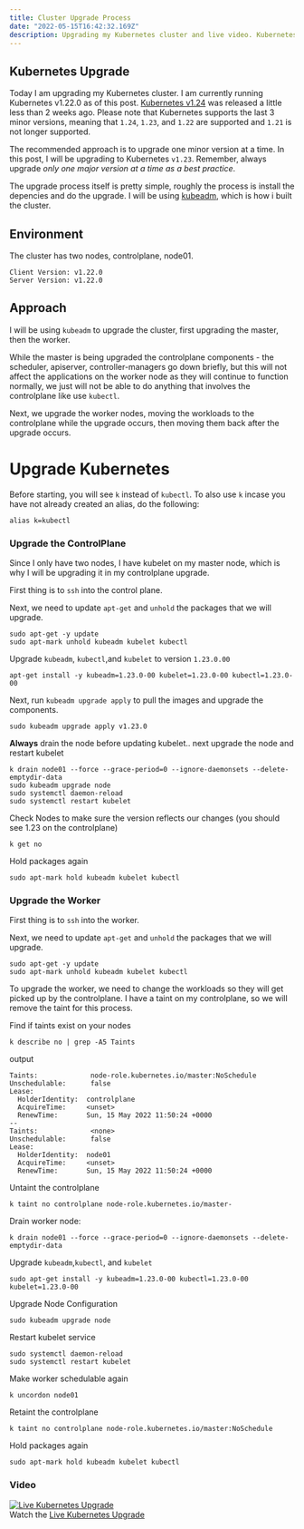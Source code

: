```yaml
---
title: Cluster Upgrade Process
date: "2022-05-15T16:42:32.169Z"
description: Upgrading my Kubernetes cluster and live video. Kubernetes 1.22 -> 1.23
---
```


## Kubernetes Upgrade
Today I am upgrading my Kubernetes cluster. I am currently running Kubernetes v1.22.0 as of this post. [Kubernetes v1.24](https://kubernetes.io/releases/#release-v1-24) was released a little less than 2 weeks ago. Please note that Kubernetes supports the last 3 minor versions, meaning that `1.24`, `1.23`, and `1.22` are supported and `1.21` is not longer supported. 
  
The recommended approach is to upgrade one minor version at a time. In this post, I will be upgrading to Kubernetes `v1.23`. Remember, always upgrade _only one major version at a time as a best practice_.

The upgrade process itself is pretty simple, roughly the process is install the depencies and do the upgrade. I will be using [kubeadm](#https://kubernetes.io/docs/setup/production-environment/tools/kubeadm/create-cluster-kubeadm/), which is how i built the cluster.

## Environment
The cluster has two nodes, controlplane, node01.
```
Client Version: v1.22.0
Server Version: v1.22.0
```



## Approach
I will be using `kubeadm` to upgrade the cluster, first upgrading the master, then the worker. 

While the master is being upgraded the controlplane components - the scheduler, apiserver, controller-managers go down briefly, but this will not affect the applications on the worker node as they will continue to function normally, we just will not be able to do anything that involves the controlplane like use `kubectl`.

Next, we upgrade the worker nodes, moving the workloads to the controlplane while the upgrade occurs, then moving them back after the upgrade occurs.

# Upgrade Kubernetes
Before starting, you will see `k` instead of `kubectl`. To also use `k` incase you have not already created an alias, do the following:
```
alias k=kubectl
```

### Upgrade the ControlPlane
Since I only have two nodes, I have kubelet on my master node, which is why I will be upgrading it in my controlplane upgrade.

First thing is to `ssh` into the control plane.

Next, we need to update `apt-get` and `unhold` the packages that we will upgrade.
```
sudo apt-get -y update
sudo apt-mark unhold kubeadm kubelet kubectl
```
Upgrade `kubeadm`, `kubectl`,and `kubelet` to version `1.23.0.00`
```
apt-get install -y kubeadm=1.23.0-00 kubelet=1.23.0-00 kubectl=1.23.0-00
```
Next, run `kubeadm upgrade apply` to pull the images and upgrade the components.
```
sudo kubeadm upgrade apply v1.23.0
```

**Always** drain the node before updating kubelet.. next upgrade the node and restart kubelet
```
k drain node01 --force --grace-period=0 --ignore-daemonsets --delete-emptydir-data
sudo kubeadm upgrade node
sudo systemctl daemon-reload
sudo systemctl restart kubelet
```

Check Nodes to make sure the version reflects our changes (you should see 1.23 on the controlplane)
```
k get no 
```

Hold packages again
```
sudo apt-mark hold kubeadm kubelet kubectl
```

### Upgrade the Worker
First thing is to `ssh` into the worker.

Next, we need to update `apt-get` and `unhold` the packages that we will upgrade.
```
sudo apt-get -y update
sudo apt-mark unhold kubeadm kubelet kubectl
```

To upgrade the worker, we need to change the workloads so they will get picked up by the controlplane. I have a taint on my controlplane, so we will remove the taint for this process.   

Find if taints exist on your nodes
```
k describe no | grep -A5 Taints
```

output
```
Taints:             node-role.kubernetes.io/master:NoSchedule
Unschedulable:      false
Lease:
  HolderIdentity:  controlplane
  AcquireTime:     <unset>
  RenewTime:       Sun, 15 May 2022 11:50:24 +0000
--
Taints:             <none>
Unschedulable:      false
Lease:
  HolderIdentity:  node01
  AcquireTime:     <unset>
  RenewTime:       Sun, 15 May 2022 11:50:24 +0000
```

Untaint the controlplane
```
k taint no controlplane node-role.kubernetes.io/master-
```


Drain worker node:
```
k drain node01 --force --grace-period=0 --ignore-daemonsets --delete-emptydir-data
```

Upgrade `kubeadm`,`kubectl`, and `kubelet`
```
sudo apt-get install -y kubeadm=1.23.0-00 kubectl=1.23.0-00 kubelet=1.23.0-00
```

Upgrade Node Configuration
```
sudo kubeadm upgrade node
```

Restart kubelet service
```
sudo systemctl daemon-reload
sudo systemctl restart kubelet
```

Make worker schedulable again
```
k uncordon node01
```

Retaint the controlplane
```
k taint no controlplane node-role.kubernetes.io/master:NoSchedule
```

Hold packages again
```
sudo apt-mark hold kubeadm kubelet kubectl
```

### Video
[![Live Kubernetes Upgrade](https://i9.ytimg.com/vi/3xsznTndXfU/mq2.jpg?sqp=CPDAhZQG&rs=AOn4CLC5G8UVg7IXAjQHi72ZASDPKYxcJA)](https://youtu.be/3xsznTndXfU)   
Watch the [Live Kubernetes Upgrade](https://youtu.be/3xsznTndXfU)